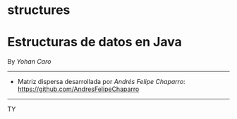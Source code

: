 # structures
Estructuras de datos en Java
===
By *Yohan Caro*

---
- Matriz dispersa desarrollada por *Andrés Felipe Chaparro*: https://github.com/AndresFelipeChaparro

---
TY

